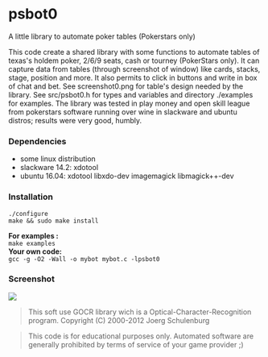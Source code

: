 # psbot0
A little library to automate poker tables (Pokerstars only)

This code create a shared library with some functions to automate tables of 
texas's holdem poker, 2/6/9 seats, cash or tourney (PokerStars only). It can 
capture data from tables (through screenshot of window) like cards, stacks, 
stage, position and more. It also permits to click in buttons and write in box 
of chat and bet. See screenshot0.png for table's design needed by the library. 
See src/psbot0.h for types and variables and directory ./examples for examples. 
The library was tested in play money and open skill league from pokerstars 
software running over wine in slackware and ubuntu distros; results were very 
good, humbly.

### Dependencies 
- some linux distribution						<br/>
- slackware 14.2: xdotool						<br/>
- ubuntu 16.04: xdotool libxdo-dev imagemagick libmagick++-dev		<br/>

### Installation 
```
./configure
make && sudo make install
```
**For examples :** 							<br/>
`make examples`								<br/>
**Your own code:** 							<br/>
`gcc -g -O2 -Wall -o mybot mybot.c -lpsbot0`				<br/>

### Screenshot
<img src="https://github.com/diogenesrengo/psbot0/blob/master/screenshot0.png"/>

>This soft use GOCR library wich is a Optical-Character-Recognition program. 
>Copyright (C) 2000-2012  Joerg Schulenburg

>This code is for educational purposes only. Automated software are generally
>prohibited by terms of service of your game provider ;)

